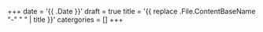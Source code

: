 +++
date = '{{ .Date }}'
draft = true
title = '{{ replace .File.ContentBaseName "-" " " | title }}'
catergories = []
+++
